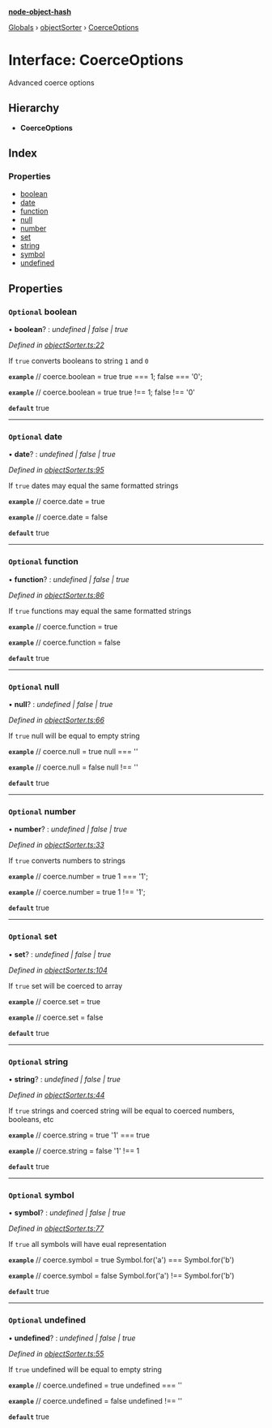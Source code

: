 **[node-object-hash](../README.md)**

[Globals](../README.md) › [objectSorter](../modules/objectsorter.md) › [CoerceOptions](objectsorter.coerceoptions.md)

# Interface: CoerceOptions

Advanced coerce options

## Hierarchy

* **CoerceOptions**

## Index

### Properties

* [boolean](objectsorter.coerceoptions.md#optional-boolean)
* [date](objectsorter.coerceoptions.md#optional-date)
* [function](objectsorter.coerceoptions.md#optional-function)
* [null](objectsorter.coerceoptions.md#optional-null)
* [number](objectsorter.coerceoptions.md#optional-number)
* [set](objectsorter.coerceoptions.md#optional-set)
* [string](objectsorter.coerceoptions.md#optional-string)
* [symbol](objectsorter.coerceoptions.md#optional-symbol)
* [undefined](objectsorter.coerceoptions.md#optional-undefined)

## Properties

### `Optional` boolean

• **boolean**? : *undefined | false | true*

*Defined in [objectSorter.ts:22](https://github.com/SkeLLLa/node-object-hash/blob/e455f23/src/objectSorter.ts#L22)*

If `true` converts booleans to string `1` and `0`

**`example`** 
// coerce.boolean = true
true === 1;
false === '0';

**`example`** 
// coerce.boolean = true
true !== 1;
false !== '0'

**`default`** true

___

### `Optional` date

• **date**? : *undefined | false | true*

*Defined in [objectSorter.ts:95](https://github.com/SkeLLLa/node-object-hash/blob/e455f23/src/objectSorter.ts#L95)*

If `true` dates may equal the same formatted strings

**`example`** 
// coerce.date = true

**`example`** 
// coerce.date = false

**`default`** true

___

### `Optional` function

• **function**? : *undefined | false | true*

*Defined in [objectSorter.ts:86](https://github.com/SkeLLLa/node-object-hash/blob/e455f23/src/objectSorter.ts#L86)*

If `true` functions may equal the same formatted strings

**`example`** 
// coerce.function = true

**`example`** 
// coerce.function = false

**`default`** true

___

### `Optional` null

• **null**? : *undefined | false | true*

*Defined in [objectSorter.ts:66](https://github.com/SkeLLLa/node-object-hash/blob/e455f23/src/objectSorter.ts#L66)*

If `true` null will be equal to empty string

**`example`** 
// coerce.null = true
null === ''

**`example`** 
// coerce.null = false
null !== ''

**`default`** true

___

### `Optional` number

• **number**? : *undefined | false | true*

*Defined in [objectSorter.ts:33](https://github.com/SkeLLLa/node-object-hash/blob/e455f23/src/objectSorter.ts#L33)*

If `true` converts numbers to strings

**`example`** 
// coerce.number = true
1 === '1';

**`example`** 
// coerce.number = true
1 !== '1';

**`default`** true

___

### `Optional` set

• **set**? : *undefined | false | true*

*Defined in [objectSorter.ts:104](https://github.com/SkeLLLa/node-object-hash/blob/e455f23/src/objectSorter.ts#L104)*

If `true` set will be coerced to array

**`example`** 
// coerce.set = true

**`example`** 
// coerce.set = false

**`default`** true

___

### `Optional` string

• **string**? : *undefined | false | true*

*Defined in [objectSorter.ts:44](https://github.com/SkeLLLa/node-object-hash/blob/e455f23/src/objectSorter.ts#L44)*

If `true` strings and coerced string will be equal to coerced numbers, booleans, etc

**`example`** 
// coerce.string = true
'1' === true

**`example`** 
// coerce.string = false
'1' !== 1

**`default`** true

___

### `Optional` symbol

• **symbol**? : *undefined | false | true*

*Defined in [objectSorter.ts:77](https://github.com/SkeLLLa/node-object-hash/blob/e455f23/src/objectSorter.ts#L77)*

If `true` all symbols will have eual representation

**`example`** 
// coerce.symbol = true
Symbol.for('a') === Symbol.for('b')

**`example`** 
// coerce.symbol = false
Symbol.for('a') !== Symbol.for('b')

**`default`** true

___

### `Optional` undefined

• **undefined**? : *undefined | false | true*

*Defined in [objectSorter.ts:55](https://github.com/SkeLLLa/node-object-hash/blob/e455f23/src/objectSorter.ts#L55)*

If `true` undefined will be equal to empty string

**`example`** 
// coerce.undefined = true
undefined === ''

**`example`** 
// coerce.undefined = false
undefined !== ''

**`default`** true
